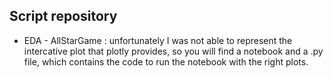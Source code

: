 ## Script repository

* EDA - AllStarGame : unfortunately I was not able to represent the intercative plot that plotly provides, so you will find a notebook and a .py file, which contains the code to run the notebook with the right plots.

